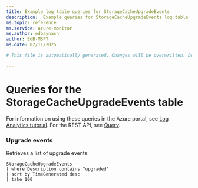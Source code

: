 ```yaml
---
title: Example log table queries for StorageCacheUpgradeEvents
description:  Example queries for StorageCacheUpgradeEvents log table
ms.topic: reference
ms.service: azure-monitor
ms.author: edbaynash
author: EdB-MSFT
ms.date: 02/11/2025

# This file is automatically generated. Changes will be overwritten. Do not change this file directly. 

---
```


# Queries for the StorageCacheUpgradeEvents table

For information on using these queries in the Azure portal, see [Log Analytics tutorial](/azure/azure-monitor/logs/log-analytics-tutorial). For the REST API, see [Query](/rest/api/loganalytics/query).


### Upgrade events  


Retrieves a list of upgrade events.  

```query
StorageCacheUpgradeEvents
| where Description contains "upgraded"
| sort by TimeGenerated desc
| take 100
```

